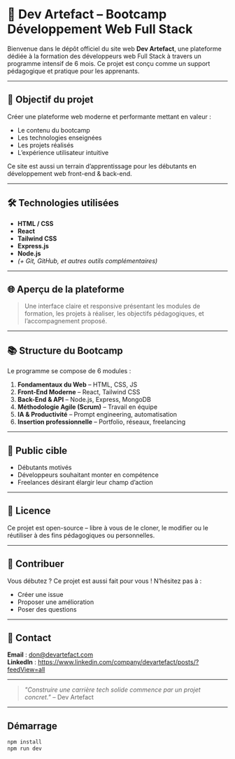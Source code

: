 # 🚀 Dev Artefact – Bootcamp Développement Web Full Stack

Bienvenue dans le dépôt officiel du site web **Dev Artefact**, une plateforme dédiée à la formation des développeurs web Full Stack à travers un programme intensif de 6 mois. Ce projet est conçu comme un support pédagogique et pratique pour les apprenants.

---

## 🎯 Objectif du projet

Créer une plateforme web moderne et performante mettant en valeur :

- Le contenu du bootcamp
- Les technologies enseignées
- Les projets réalisés
- L’expérience utilisateur intuitive

Ce site est aussi un terrain d’apprentissage pour les débutants en développement web front-end & back-end.

---

## 🛠️ Technologies utilisées

- **HTML / CSS**
- **React**
- **Tailwind CSS**
- **Express.js**
- **Node.js**
- _(+ Git, GitHub, et autres outils complémentaires)_

---

## 🌐 Aperçu de la plateforme

> Une interface claire et responsive présentant les modules de formation, les projets à réaliser, les objectifs pédagogiques, et l’accompagnement proposé.

---

## 📚 Structure du Bootcamp

Le programme se compose de 6 modules :

1. **Fondamentaux du Web** – HTML, CSS, JS
2. **Front-End Moderne** – React, Tailwind CSS
3. **Back-End & API** – Node.js, Express, MongoDB
4. **Méthodologie Agile (Scrum)** – Travail en équipe
5. **IA & Productivité** – Prompt engineering, automatisation
6. **Insertion professionnelle** – Portfolio, réseaux, freelancing

---

## 🧠 Public cible

- Débutants motivés
- Développeurs souhaitant monter en compétence
- Freelances désirant élargir leur champ d’action

---

## 📜 Licence

Ce projet est open-source – libre à vous de le cloner, le modifier ou le réutiliser à des fins pédagogiques ou personnelles.

---

## 🤝 Contribuer

Vous débutez ? Ce projet est aussi fait pour vous ! N’hésitez pas à :

- Créer une issue
- Proposer une amélioration
- Poser des questions

---

## 📩 Contact

**Email** : don@devartefact.com  
**LinkedIn** : https://www.linkedin.com/company/devartefact/posts/?feedView=all

---

> _"Construire une carrière tech solide commence par un projet concret."_ – Dev Artefact

---

## Démarrage

```bash
npm install
npm run dev
```
